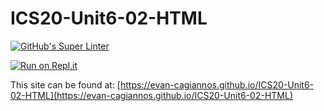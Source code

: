 # ICS20-Unit6-02-HTML
[![GitHub's Super Linter](https://github.com/evan-cagiannos/ICS20-Unit6-02-HTML/workflows/GitHub's%20Super%20Linter/badge.svg)](https://github.com/evan-cagiannos/ICS20-Unit6-02-HTML/actions)

[![Run on Repl.it](https://repl.it/badge/github/evan-cagiannos/ICS20-Unit6-02-HTML)](https://repl.it/github/evan-cagiannos/ICS20-SpaceAliens)

This site can be found at: [https://evan-cagiannos.github.io/ICS20-Unit6-02-HTML](https://evan-cagiannos.github.io/ICS20-Unit6-02-HTML)
